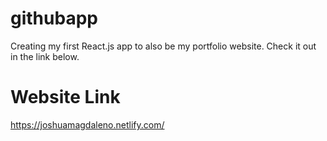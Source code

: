 # githubapp
Creating my first React.js app to also be my portfolio website. Check it out in the link below.
# Website Link
https://joshuamagdaleno.netlify.com/

